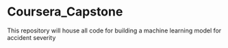 # Coursera_Capstone
This repository will house all code for building a machine learning model for accident severity
